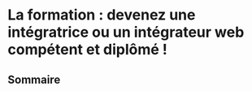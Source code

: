 # La formation : devenez une intégratrice ou un intégrateur web compétent et diplômé !

## Sommaire
